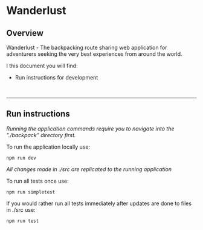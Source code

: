 # Wanderlust

## Overview

Wanderlust - The backpacking route sharing web application for adventurers seeking the very best experiences from around the world.

I this document you will find:

- Run instructions for development

<br/>

---

## Run instructions

_Running the application commands require you to navigate into the "./backpack" directory first._

To run the application locally use:

    npm run dev

_All changes made in ./src are replicated to the running application_

To run all tests once use:

    npm run simpletest

If you would rather run all tests immediately after updates are done to files in ./src use:

    npm run test

